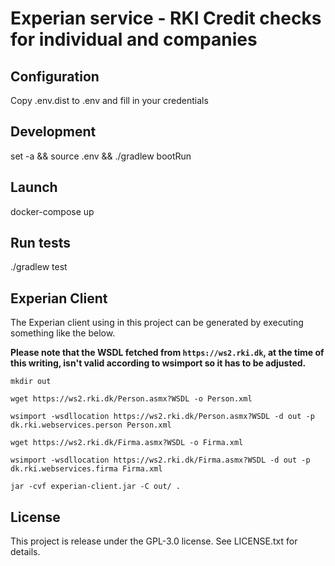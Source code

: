 # Experian service - RKI Credit checks for individual and companies

## Configuration
Copy .env.dist to .env and fill in your credentials

## Development
set -a && source .env && ./gradlew bootRun

## Launch
docker-compose up

## Run tests
./gradlew test

## Experian Client
The Experian client using in this project can be generated by executing something like the below.

**Please note that the WSDL fetched from `https://ws2.rki.dk`, at the time of this writing, isn't valid according to wsimport so it has to be adjusted.**

`mkdir out`

`wget https://ws2.rki.dk/Person.asmx?WSDL -o Person.xml`

`wsimport -wsdllocation https://ws2.rki.dk/Person.asmx?WSDL -d out -p dk.rki.webservices.person Person.xml`

`wget https://ws2.rki.dk/Firma.asmx?WSDL -o Firma.xml`

`wsimport -wsdllocation https://ws2.rki.dk/Firma.asmx?WSDL -d out -p dk.rki.webservices.firma Firma.xml`

`jar -cvf experian-client.jar -C out/ .`

## License
This project is release under the GPL-3.0 license. See LICENSE.txt for details.
